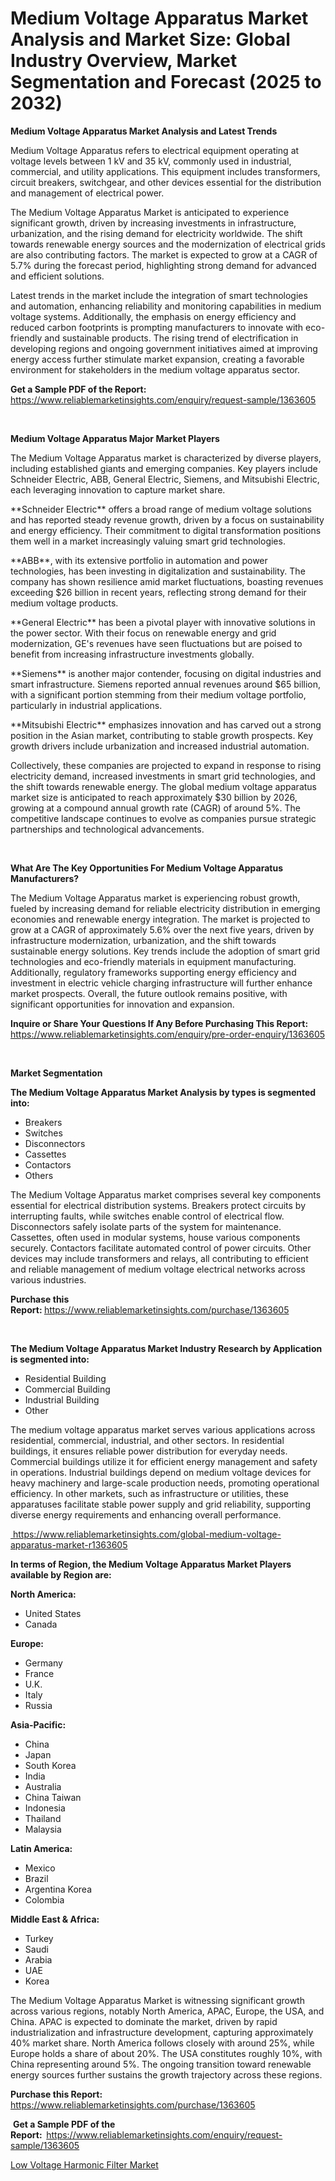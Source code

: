 <p><h1>Medium Voltage Apparatus Market Analysis and Market Size: Global Industry Overview, Market Segmentation and Forecast (2025 to 2032)</h1></p><p><strong>Medium Voltage Apparatus Market Analysis and Latest Trends</strong></p>
<p><p>Medium Voltage Apparatus refers to electrical equipment operating at voltage levels between 1 kV and 35 kV, commonly used in industrial, commercial, and utility applications. This equipment includes transformers, circuit breakers, switchgear, and other devices essential for the distribution and management of electrical power. </p><p>The Medium Voltage Apparatus Market is anticipated to experience significant growth, driven by increasing investments in infrastructure, urbanization, and the rising demand for electricity worldwide. The shift towards renewable energy sources and the modernization of electrical grids are also contributing factors. The market is expected to grow at a CAGR of 5.7% during the forecast period, highlighting strong demand for advanced and efficient solutions.</p><p>Latest trends in the market include the integration of smart technologies and automation, enhancing reliability and monitoring capabilities in medium voltage systems. Additionally, the emphasis on energy efficiency and reduced carbon footprints is prompting manufacturers to innovate with eco-friendly and sustainable products. The rising trend of electrification in developing regions and ongoing government initiatives aimed at improving energy access further stimulate market expansion, creating a favorable environment for stakeholders in the medium voltage apparatus sector.</p></p>
<p><strong>Get a Sample PDF of the Report:&nbsp;</strong> <a href="https://www.reliablemarketinsights.com/enquiry/request-sample/1363605?utm_campaign=2535&utm_medium=2&utm_source=Github&utm_content=ia&utm_term=12042025&utm_id=medium-voltage-apparatus">https://www.reliablemarketinsights.com/enquiry/request-sample/1363605</a></p>
<p>&nbsp;</p>
<p><strong>Medium Voltage Apparatus Major Market Players</strong></p>
<p><p>The Medium Voltage Apparatus market is characterized by diverse players, including established giants and emerging companies. Key players include Schneider Electric, ABB, General Electric, Siemens, and Mitsubishi Electric, each leveraging innovation to capture market share.</p><p>**Schneider Electric** offers a broad range of medium voltage solutions and has reported steady revenue growth, driven by a focus on sustainability and energy efficiency. Their commitment to digital transformation positions them well in a market increasingly valuing smart grid technologies.</p><p>**ABB**, with its extensive portfolio in automation and power technologies, has been investing in digitalization and sustainability. The company has shown resilience amid market fluctuations, boasting revenues exceeding $26 billion in recent years, reflecting strong demand for their medium voltage products.</p><p>**General Electric** has been a pivotal player with innovative solutions in the power sector. With their focus on renewable energy and grid modernization, GE's revenues have seen fluctuations but are poised to benefit from increasing infrastructure investments globally.</p><p>**Siemens** is another major contender, focusing on digital industries and smart infrastructure. Siemens reported annual revenues around $65 billion, with a significant portion stemming from their medium voltage portfolio, particularly in industrial applications.</p><p>**Mitsubishi Electric** emphasizes innovation and has carved out a strong position in the Asian market, contributing to stable growth prospects. Key growth drivers include urbanization and increased industrial automation.</p><p>Collectively, these companies are projected to expand in response to rising electricity demand, increased investments in smart grid technologies, and the shift towards renewable energy. The global medium voltage apparatus market size is anticipated to reach approximately $30 billion by 2026, growing at a compound annual growth rate (CAGR) of around 5%. The competitive landscape continues to evolve as companies pursue strategic partnerships and technological advancements.</p></p>
<p>&nbsp;</p>
<p><strong>What Are The Key Opportunities For Medium Voltage Apparatus Manufacturers?</strong></p>
<p><p>The Medium Voltage Apparatus market is experiencing robust growth, fueled by increasing demand for reliable electricity distribution in emerging economies and renewable energy integration. The market is projected to grow at a CAGR of approximately 5.6% over the next five years, driven by infrastructure modernization, urbanization, and the shift towards sustainable energy solutions. Key trends include the adoption of smart grid technologies and eco-friendly materials in equipment manufacturing. Additionally, regulatory frameworks supporting energy efficiency and investment in electric vehicle charging infrastructure will further enhance market prospects. Overall, the future outlook remains positive, with significant opportunities for innovation and expansion.</p></p>
<p><strong>Inquire or Share Your Questions If Any Before Purchasing This Report:</strong> <a href="https://www.reliablemarketinsights.com/enquiry/pre-order-enquiry/1363605?utm_campaign=2535&utm_medium=2&utm_source=Github&utm_content=ia&utm_term=12042025&utm_id=medium-voltage-apparatus">https://www.reliablemarketinsights.com/enquiry/pre-order-enquiry/1363605</a></p>
<p>&nbsp;</p>
<p><strong>Market Segmentation</strong></p>
<p><strong>The Medium Voltage Apparatus Market Analysis by types is segmented into:</strong></p>
<p><ul><li>Breakers</li><li>Switches</li><li>Disconnectors</li><li>Cassettes</li><li>Contactors</li><li>Others</li></ul></p>
<p><p>The Medium Voltage Apparatus market comprises several key components essential for electrical distribution systems. Breakers protect circuits by interrupting faults, while switches enable control of electrical flow. Disconnectors safely isolate parts of the system for maintenance. Cassettes, often used in modular systems, house various components securely. Contactors facilitate automated control of power circuits. Other devices may include transformers and relays, all contributing to efficient and reliable management of medium voltage electrical networks across various industries.</p></p>
<p><strong>Purchase this Report:&nbsp;</strong><a href="https://www.reliablemarketinsights.com/purchase/1363605?utm_campaign=2535&utm_medium=2&utm_source=Github&utm_content=ia&utm_term=12042025&utm_id=medium-voltage-apparatus">https://www.reliablemarketinsights.com/purchase/1363605</a></p>
<p>&nbsp;</p>
<p><strong>The Medium Voltage Apparatus Market Industry Research by Application is segmented into:</strong></p>
<p><ul><li>Residential Building</li><li>Commercial Building</li><li>Industrial Building</li><li>Other</li></ul></p>
<p><p>The medium voltage apparatus market serves various applications across residential, commercial, industrial, and other sectors. In residential buildings, it ensures reliable power distribution for everyday needs. Commercial buildings utilize it for efficient energy management and safety in operations. Industrial buildings depend on medium voltage devices for heavy machinery and large-scale production needs, promoting operational efficiency. In other markets, such as infrastructure or utilities, these apparatuses facilitate stable power supply and grid reliability, supporting diverse energy requirements and enhancing overall performance.</p></p>
<p><a href="https://www.reliablemarketinsights.com/global-medium-voltage-apparatus-market-r1363605?utm_campaign=2535&utm_medium=2&utm_source=Github&utm_content=ia&utm_term=12042025&utm_id=medium-voltage-apparatus">&nbsp;https://www.reliablemarketinsights.com/global-medium-voltage-apparatus-market-r1363605</a></p>
<p><strong>In terms of Region, the Medium Voltage Apparatus Market Players available by Region are:</strong></p>
<p>
    <p> <strong> North America: </strong>
        <ul>
            <li>United States</li>
            <li>Canada</li>
        </ul>
        </p> 
    <p> <strong> Europe: </strong>
        <ul>
            <li>Germany</li>
            <li>France</li>
            <li>U.K.</li>
            <li>Italy</li>
            <li>Russia</li>
        </ul>
        </p> 
    <p> <strong> Asia-Pacific: </strong>
        <ul>
            <li>China</li>
            <li>Japan</li>
            <li>South Korea</li>
            <li>India</li>
            <li>Australia</li>
            <li>China Taiwan</li>
            <li>Indonesia</li>
            <li>Thailand</li>
            <li>Malaysia</li>
        </ul>
        </p> 
    <p> <strong> Latin America: </strong>
        <ul>
            <li>Mexico</li>
            <li>Brazil</li>
            <li>Argentina Korea</li>
            <li>Colombia</li>
        </ul>
        </p> 
    <p> <strong> Middle East & Africa: </strong>
        <ul>
            <li>Turkey</li>
            <li>Saudi</li>
            <li>Arabia</li>
            <li>UAE</li>
            <li>Korea</li>
        </ul>
    </p>
    </p>
<p><p>The Medium Voltage Apparatus Market is witnessing significant growth across various regions, notably North America, APAC, Europe, the USA, and China. APAC is expected to dominate the market, driven by rapid industrialization and infrastructure development, capturing approximately 40% market share. North America follows closely with around 25%, while Europe holds a share of about 20%. The USA constitutes roughly 10%, with China representing around 5%. The ongoing transition toward renewable energy sources further sustains the growth trajectory across these regions.</p></p>
<p><strong>Purchase this Report: </strong><a href="https://www.reliablemarketinsights.com/purchase/1363605?utm_campaign=2535&utm_medium=2&utm_source=Github&utm_content=ia&utm_term=12042025&utm_id=medium-voltage-apparatus">https://www.reliablemarketinsights.com/purchase/1363605</a></p>
<p>&nbsp;<strong>Get a Sample PDF of the Report:&nbsp;&nbsp;</strong><a href="https://www.reliablemarketinsights.com/enquiry/request-sample/1363605?utm_campaign=2535&utm_medium=2&utm_source=Github&utm_content=ia&utm_term=12042025&utm_id=medium-voltage-apparatus">https://www.reliablemarketinsights.com/enquiry/request-sample/1363605</a></p>
<p><strong></strong></p>
<p><p><a href="https://github.com/sherikacas30/Market-Research-Report-List-1/blob/main/low-voltage-harmonic-filter-market.md?utm_campaign=2535&utm_medium=2&utm_source=Github&utm_content=ia&utm_term=12042025&utm_id=medium-voltage-apparatus">Low Voltage Harmonic Filter Market</a></p></p>